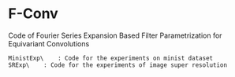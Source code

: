 # F-Conv
Code of Fourier Series Expansion Based Filter Parametrization for Equivariant Convolutions

    MinistExp\    : Code for the experiments on minist dataset
    SRExp\    : Code for the experiments of image super resolution 
